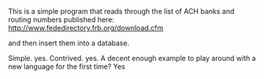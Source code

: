 This is a simple program that reads through the list of ACH banks and routing numbers published here:
http://www.fededirectory.frb.org/download.cfm

and then insert them into a database.

Simple. yes.
Contrived. yes.
A decent enough example to play around with a new language for the first time?
Yes

